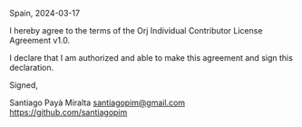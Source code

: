 Spain, 2024-03-17

I hereby agree to the terms of the Orj Individual Contributor License
Agreement v1.0.

I declare that I am authorized and able to make this agreement and sign this
declaration.

Signed,

Santiago Payà Miralta santiagopim@gmail.com https://github.com/santiagopim

